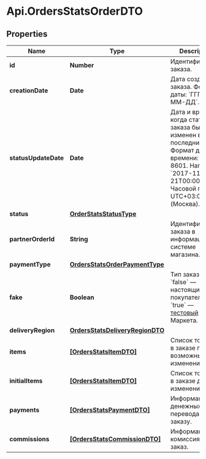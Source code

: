 # Api.OrdersStatsOrderDTO

## Properties

Name | Type | Description | Notes
------------ | ------------- | ------------- | -------------
**id** | **Number** | Идентификатор заказа. | [optional] 
**creationDate** | **Date** | Дата создания заказа.  Формат даты: &#x60;ГГГГ-ММ-ДД&#x60;.  | [optional] 
**statusUpdateDate** | **Date** | Дата и время, когда статус заказа был изменен в последний раз.  Формат даты и времени: ISO 8601. Например, &#x60;2017-11-21T00:00:00&#x60;. Часовой пояс — UTC+03:00 (Москва).  | [optional] 
**status** | [**OrderStatsStatusType**](OrderStatsStatusType.md) |  | [optional] 
**partnerOrderId** | **String** | Идентификатор заказа в информационной системе магазина. | [optional] 
**paymentType** | [**OrdersStatsOrderPaymentType**](OrdersStatsOrderPaymentType.md) |  | [optional] 
**fake** | **Boolean** | Тип заказа:  * &#x60;false&#x60; — настоящий заказ покупателя.  * &#x60;true&#x60; — [тестовый](../../pushapi/concepts/sandbox.md) заказ Маркета.  | [optional] 
**deliveryRegion** | [**OrdersStatsDeliveryRegionDTO**](OrdersStatsDeliveryRegionDTO.md) |  | [optional] 
**items** | [**[OrdersStatsItemDTO]**](OrdersStatsItemDTO.md) | Список товаров в заказе после возможных изменений. | 
**initialItems** | [**[OrdersStatsItemDTO]**](OrdersStatsItemDTO.md) | Список товаров в заказе до изменений. | [optional] 
**payments** | [**[OrdersStatsPaymentDTO]**](OrdersStatsPaymentDTO.md) | Информация о денежных переводах по заказу. | 
**commissions** | [**[OrdersStatsCommissionDTO]**](OrdersStatsCommissionDTO.md) | Информация о комиссиях за заказ. | 


